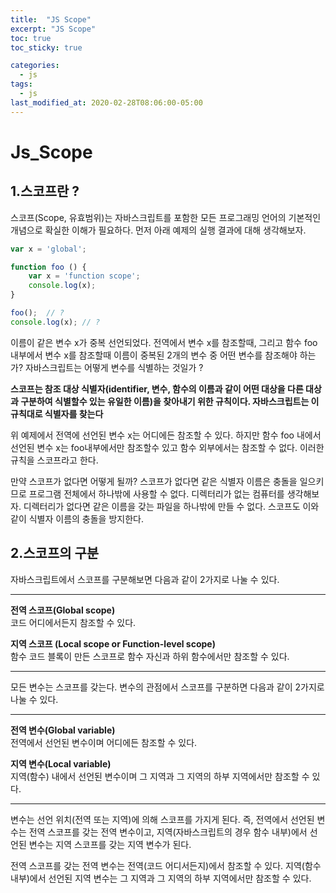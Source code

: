 ```yaml
---
title:  "JS Scope"
excerpt: "JS Scope"
toc: true
toc_sticky: true

categories:
  - js
tags:
  - js
last_modified_at: 2020-02-28T08:06:00-05:00
---
```

# Js_Scope


## 1.스코프란 ?
스코프(Scope, 유효범위)는 자바스크립트를 포함한 모든 프로그래밍 언어의 기본적인 개념으로 확실한 이해가 필요하다. 먼저 아래 예제의 실행 결과에 대해 생각해보자.


```js
var x = 'global';

function foo () {
    var x = 'function scope';
    console.log(x);
}

foo();  // ?
console.log(x); // ?

```

이름이 같은 변수 x가 중복 선언되었다. 전역에서 변수 x를 참조할때, 그리고 함수 foo 내부에서 변수 x를 참조할때 이름이 중복된 2개의 변수 중 어떤 변수를 참조해야 하는가? 자바스크립트는 어떻게 변수를 식별하는 것일가 ?

**스코프는 참조 대상 식별자(identifier, 변수, 함수의 이름과 같이 어떤 대상을 다른 대상과 구분하여 식별할수 있는 유일한 이름)을 찾아내기 위한 규칙이다. 자바스크립트는 이 규칙대로 식별자를 찾는다**

위 예제에서 전역에 선언된 변수 x는 어디에든 참조할 수 있다. 하지만 함수 foo 내에서 선언된 변수 x는 foo내부에서만 참조할수 있고 함수 외부에서는 참조할 수 없다. 이러한 규칙을 스코프라고 한다.

만약 스코프가 없다면 어떻게 될까? 스코프가 없다면 같은 식별자 이름은 충돌을 일으키므로 프로그램 전체에서 하나밖에 사용할 수 없다. 디렉터리가 없는 컴퓨터를 생각해보자. 디렉터리가 없다면 같은 이름을 갖는 파일을 하나밖에 만들 수 없다. 스코프도 이와 같이 식별자 이름의 충돌을 방지한다.

## 2.스코프의 구분

자바스크립트에서 스코프를 구분해보면 다음과 같이 2가지로 나눌 수 있다.

------------------
 **전역 스코프(Global scope)**<br/>
 코드 어디에서든지 참조할 수 있다.

 **지역 스코프 (Local scope or Function-level scope)**<br/>
 함수 코드 블록이 만든 스코프로 함수 자신과 하위 함수에서만 참조할 수 있다.

------------------
 모든 변수는 스코프를 갖는다. 변수의 관점에서 스코프를 구분하면 다음과 같이 2가지로 나눌 수 있다.

 ------------------
**전역 변수(Global variable)**<br/>
전역에서 선언된 변수이며 어디에든 참조할 수 있다.

**지역 변수(Local variable)**<br/>
지역(함수) 내에서 선언된 변수이며 그 지역과 그 지역의 하부 지역에서만 참조할 수 있다.

 ------------------

변수는 선언 위치(전역 또는 지역)에 의해 스코프를 가지게 된다. 즉, 전역에서 선언된 변수는 전역 스코프를 갖는 전역 변수이고, 지역(자바스크립트의 경우 함수 내부)에서 선언된 변수는 지역 스코프를 갖는 지역 변수가 된다.

전역 스코프를 갖는 전역 변수는 전역(코드 어디서든지)에서 참조할 수 있다. 지역(함수 내부)에서 선언된 지역 변수는 그 지역과 그 지역의 하부 지역에서만 참조할 수 있다.